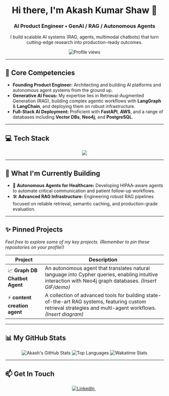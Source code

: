 <div align="center">
  
# Hi there, I'm Akash Kumar Shaw 👋
  
### **AI Product Engineer • GenAI / RAG / Autonomous Agents**

I build scalable AI systems (RAG, agents, multimodal chatbots) that turn cutting-edge research into production-ready outcomes.

![Profile views](https://komarev.com/ghpvc/?username=akashxlr8&color=blueviolet)

</div>

---

## 🚀 Core Competencies

-   **Founding Product Engineer:** Architecting and building AI platforms and autonomous agent systems from the ground up.
-   **Generative AI Focus:** My expertise lies in Retrieval-Augmented Generation (RAG), building complex agentic workflows with **LangGraph** & **LangChain**, and deploying them on robust infrastructure.
-   **Full-Stack AI Deployment:** Proficient with **FastAPI**, **AWS**, and a range of databases including **Vector DBs**, **Neo4j**, and **PostgreSQL**.

---

## 💻 Tech Stack

<p align="center">
  <a href="https://skillicons.dev">
    <img src="https://skillicons.dev/icons?i=py,cpp,js,fastapi,aws,postgres,mongodb,neo4j,git,github,linux,docker" />
  </a>
</p>

---

## 🧠 What I'm Currently Building

-   🤖 **Autonomous Agents for Healthcare:** Developing HIPAA-aware agents to automate critical communication and patient follow-up workflows.
-   🛠️ **Advanced RAG Infrastructure:** Engineering robust RAG pipelines focused on reliable retrieval, semantic caching, and production-grade evaluation.

---

## ✨ Pinned Projects

*Feel free to explore some of my key projects. (Remember to pin these repositories on your profile!)*

| Project                                    | Description                                                                                                                                      |
| ------------------------------------------ | ------------------------------------------------------------------------------------------------------------------------------------------------ |
| 📈 **Graph DB Chatbot Agent** | An autonomous agent that translates natural language into Cypher queries, enabling intuitive interaction with Neo4j graph databases. *(Insert GIF/demo)* |
| ⚡ **content creation agent** | A collection of advanced tools for building state-of-the-art RAG systems, featuring custom retrieval strategies and multi-agent workflows. *(Insert diagram)* |

---

## 📊 My GitHub Stats

<p align="center">
  <img src="https://github-readme-stats.vercel.app/api?username=akashxlr8&count_private=true&show_icons=true&theme=tokyonight&border_radius=10" alt="Akash's GitHub Stats" />
  <img src="https://github-readme-stats.vercel.app/api/top-langs/?username=akashxlr8&layout=compact&theme=tokyonight&border_radius=10" alt="Top Languages" />
  <img src="https://github-readme-stats.vercel.app/api/wakatime?username=akashxlr8&layout=compact&theme=dracula&border_radius=10" alt="Wakatime Stats" />
</p>

---

## 📫 Get In Touch

<p align="center">
  <a href="https://www.linkedin.com/in/akash-kumar-shaw/">
    <img src="https://img.shields.io/badge/LinkedIn-0077B5?style=for-the-badge&logo=linkedin&logoColor=white" alt="LinkedIn"/>
  </a>
  &nbsp;
  </p>
